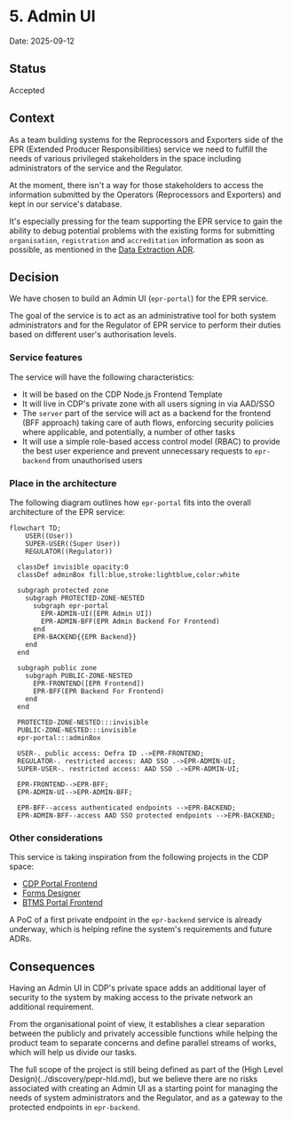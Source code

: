 # 5. Admin UI

Date: 2025-09-12

## Status

Accepted

## Context

As a team building systems for the Reprocessors and Exporters side of the EPR (Extended Producer Responsibilities) service we need to fulfill the needs of various privileged stakeholders in the space including administrators of the service and the Regulator.

At the moment, there isn't a way for those stakeholders to access the information submitted by the Operators (Reprocessors and Exporters) and kept in our service's database.

It's especially pressing for the team supporting the EPR service to gain the ability to debug potential problems with the existing forms for submitting `organisation`, `registration` and `accreditation` information as soon as possible, as mentioned in the [Data Extraction ADR](0004-data-extraction.md).

## Decision

We have chosen to build an Admin UI (`epr-portal`) for the EPR service.

The goal of the service is to act as an administrative tool for both system administrators and for the Regulator of EPR service to perform their duties based on different user's authorisation levels.

### Service features

The service will have the following characteristics:

- It will be based on the CDP Node.js Frontend Template
- It will live in CDP's private zone with all users signing in via AAD/SSO
- The `server` part of the service will act as a backend for the frontend (BFF approach) taking care of
  auth flows, enforcing security policies where applicable, and potentially, a number of other tasks
- It will use a simple role-based access control model (RBAC) to provide the best user experience and prevent unnecessary requests to `epr-backend` from unauthorised users

### Place in the architecture

The following diagram outlines how `epr-portal` fits into the overall architecture of the EPR service:

```mermaid
flowchart TD;
    USER((User))
    SUPER-USER((Super User))
    REGULATOR((Regulator))

  classDef invisible opacity:0
  classDef adminBox fill:blue,stroke:lightblue,color:white

  subgraph protected zone
    subgraph PROTECTED-ZONE-NESTED
      subgraph epr-portal
        EPR-ADMIN-UI([EPR Admin UI])
        EPR-ADMIN-BFF(EPR Admin Backend For Frontend)
      end
      EPR-BACKEND{{EPR Backend}}
    end
  end

  subgraph public zone
    subgraph PUBLIC-ZONE-NESTED
      EPR-FRONTEND([EPR Frontend])
      EPR-BFF(EPR Backend For Frontend)
    end
  end

  PROTECTED-ZONE-NESTED:::invisible
  PUBLIC-ZONE-NESTED:::invisible
  epr-portal:::adminBox

  USER-. public access: Defra ID .->EPR-FRONTEND;
  REGULATOR-. restricted access: AAD SSO .->EPR-ADMIN-UI;
  SUPER-USER-. restricted access: AAD SSO .->EPR-ADMIN-UI;

  EPR-FRONTEND-->EPR-BFF;
  EPR-ADMIN-UI-->EPR-ADMIN-BFF;

  EPR-BFF--access authenticated endpoints -->EPR-BACKEND;
  EPR-ADMIN-BFF--access AAD SSO protected endpoints -->EPR-BACKEND;
```

### Other considerations

This service is taking inspiration from the following projects in the CDP space:

- [CDP Portal Frontend](https://github.com/DEFRA/cdp-portal-frontend)
- [Forms Designer](https://github.com/DEFRA/forms-designer)
- [BTMS Portal Frontend](https://github.com/DEFRA/btms-portal-frontend)

A PoC of a first private endpoint in the `epr-backend` service is already underway, which is helping refine the system's requirements and future ADRs.

## Consequences

Having an Admin UI in CDP's private space adds an additional layer of security to the system by making access to the private network an additional requirement.

From the organisational point of view, it establishes a clear separation between the publicly and privately accessible functions while helping the product team to separate concerns and define parallel streams of works, which will help us divide our tasks.

The full scope of the project is still being defined as part of the (High Level Design)(../discovery/pepr-hld.md), but we believe there are no risks associated with creating an Admin UI as a starting point for managing the needs of system administrators and the Regulator, and as a gateway to the protected endpoints in `epr-backend`.
